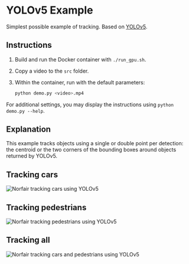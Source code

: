 # YOLOv5 Example

Simplest possible example of tracking. Based on [YOLOv5](https://github.com/ultralytics/yolov5).

## Instructions

1. Build and run the Docker container with `./run_gpu.sh`.
2. Copy a video to the `src` folder.
3. Within the container, run with the default parameters:

   ```bash
   python demo.py <video>.mp4
   ```

For additional settings, you may display the instructions using `python demo.py --help`.

## Explanation

This example tracks objects using a single or double point per detection: the centroid or the two corners of the bounding boxes around objects returned by YOLOv5.

## Tracking cars

![Norfair tracking cars using YOLOv5](../../docs/videos/yolov5_cars.gif)

## Tracking pedestrians

![Norfair tracking pedestrians using YOLOv5](../../docs/videos/yolov5_pedestrian.gif)

## Tracking all

![Norfair tracking cars and pedestrians using YOLOv5](../../docs/videos/yolov5_all.gif)
